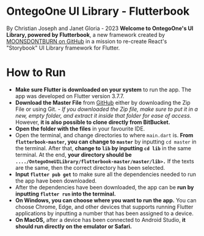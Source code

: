 ﻿# OntegoOne UI Library - Flutterbook

By Christian Joseph and Janet Gloria - 2023
**Welcome to OntegoOne's UI Library, powered by Flutterbook**, a new framework created by [MOONSDONTBURN on GitHub](https://github.com/GhostWalker562/flutterbook) in a mission to re-create React's "Storybook" UI Library framework for Flutter.

# How to Run

- **Make sure Flutter is downloaded on your system** to run the app. The app was developed on Flutter version 3.7.7.
- **Download the Master File** from [GitHub](https://github.com/KoitheChan) either by downloading the Zip File or using Git.
*- If you downloaded the Zip file, make sure to put it in a new, empty folder, and extract it inside that folder for ease of access.* 
However, **it is also possible to clone directly from BitBucket.**
- **Open the folder with the files** in your favourite IDE. 
- Open the terminal, and change directories to where `main.dart` is. **From `flutterbook-master`, you can change to `master`** by inputting `cd master` in the terminal. After that, **change to `lib` by inputting `cd lib`** in the same terminal. At the end, **your directory should be `..../OntegoOneUILibrary/flutterbook-master/master/lib>.`** If the texts are the same, then the correct directory has been selected.
- **Input `flutter pub get`** to make sure all the dependencies needed to run the app have been downloaded. 
- After the dependencies have been downloaded, the app can be **run by inputting `flutter run` into the terminal.**
- **On Windows, you can choose where you want to run the app.** You can choose Chrome, Edge, and other devices that supports running Flutter applications by inputting a number that has been assigned to a device. 
- **On MacOS,** after a device has been connected to Android Studio, **it should run directly on the emulator or Safari.** 
